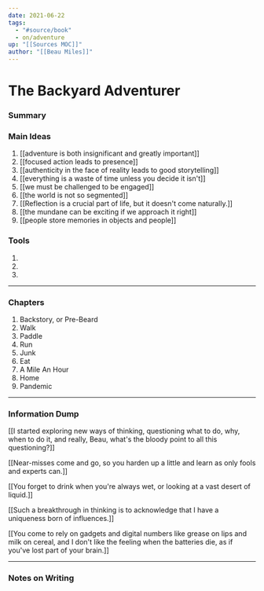 ```yaml
---
date: 2021-06-22
tags:
  - "#source/book"
  - on/adventure
up: "[[Sources MOC]]"
author: "[[Beau Miles]]"
---
```

# The Backyard Adventurer


### Summary





### Main Ideas
1. [[adventure is both insignificant and greatly important]]
2. [[focused action leads to presence]]
3. [[authenticity in the face of reality leads to good storytelling]]
4. [[everything is a waste of time unless you decide it isn't]]
5. [[we must be challenged to be engaged]]
6. [[the world is not so segmented]]
7. [[Reflection is a crucial part of life, but it doesn't come naturally.]]
8. [[the mundane can be exciting if we approach it right]]
9. [[people store memories in objects and people]]


### Tools
1. 
2. 
3. 


---

### Chapters
1. Backstory, or Pre-Beard
2. Walk
3. Paddle
4. Run
5. Junk
6. Eat
7. A Mile An Hour
8. Home
9. Pandemic



---

### Information Dump

[[I started exploring new ways of thinking, questioning what to do, why, when to do it, and really, Beau, what's the bloody point to all this questioning?]]

[[Near-misses come and go, so you harden up a little and learn as only fools and experts can.]]

[[You forget to drink when you're always wet, or looking at a vast desert of liquid.]]

[[Such a breakthrough in thinking is to acknowledge that I have a uniqueness born of influences.]]

[[You come to rely on gadgets and digital numbers like grease on lips and milk on cereal, and I don't like the feeling when the batteries die, as if you've lost part of your brain.]]




---

### Notes on Writing





